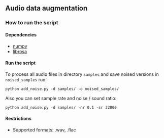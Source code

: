 ## Audio data augmentation

### How to run the script

#### Dependencies

* [numpy](https://www.numpy.org/)
* [librosa](https://librosa.github.io/librosa/)

#### Run the script

To process all audio files in directory `samples` and save noised versions in `noised_samples` run:

~~~
python add_noise.py -d samples/ -o noised_samples/
~~~

Also you can set sample rate and noise / sound ratio:

~~~
python add_noise.py -d samples/ -nr 0.1 -sr 32000
~~~

#### Restrictions

* Supported formats: .wav, .flac